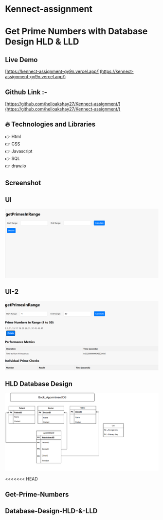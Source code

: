 # Kennect-assignment


# Get Prime Numbers with Database Design HLD & LLD


## Live Demo

[https://kennect-assignment-gy9n.vercel.app/](https://kennect-assignment-gy9n.vercel.app/)


## Github Link :- 

[https://github.com/helloakshay27/Kennect-assignment/](https://github.com/helloakshay27/Kennect-assignment/)


## :fire: Technologies and Libraries

:point_right: Html <br />
:point_right: CSS <br />
:point_right: Javascript <br />
:point_right: SQL <br />
:point_right: draw.io <br />


## Screenshot

## UI

![./screenshot/Screenshot1.png](./screenshot/Screenshot1.png)


## UI-2

![./screenshot/Screenshot1.png](./screenshot/Screenshot2.png)


## HLD Database Design

![./screenshot/Screenshot1.png](./screenshot/Screenshot3.png)


<<<<<<< HEAD
## Get-Prime-Numbers

## Database-Design-HLD-&-LLD


